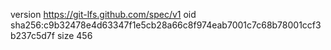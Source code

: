 version https://git-lfs.github.com/spec/v1
oid sha256:c9b32478e4d63347f1e5cb28a66c8f974eab7001c7c68b78001ccf3b237c5d7f
size 456
